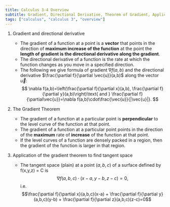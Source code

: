 ```yaml
---
title: Calculus 3-4 Overview
subtitle: Gradient, Directional Derivative, Theorem of Gradient, Applications
tags: ["calculus", "calculus 3", "overview"]
---
```

1. Gradient and directional derivative
	* The gradient of a function at a point is a **vector** that points in the direction of **maximum increase of the function** at the point the **length of gradient is the directional derivative along the gradient**.
	* The directional derivative of a function is the rate at which the function changes as you move in a specified direction.
	* The following we give formula of gradient $\nabla f(a,b)$ and the directional derivative $\frac{\partial f}{\partial \vec{u}}(a,b)$ along the vector $\vec{u}$:
	$$
	\nabla f(a,b)=\left(\frac{\partial f}{\partial x}(a,b), \frac{\partial f}{\partial y}(a,b)\right)\text{ and } \frac{\partial f}{\partial\vec{u}}=\nabla f(a,b)\cdot\frac{\vec{u}}{|\vec{u}|}.
	$$

2. The Gradient Theorem
	* The gradient of a function at a particular point is **perpendicular** to the level curve of the function at that point.
	* The gradient of a function at a particular point points in the direction of the **maximum** rate of **increase** of the function at that point.
	* If the level curves of a function are densely packed in a region, then the gradient of the function is larger in that region.

3. Application of the gradient theorem to find tangent space
	* The tangent space (plain) at a point $(a,b,c)$ of a surface defined by f(x,y,z) = C is
	$$\nabla f(a,b,c)\cdot (x-a,y-b,z-c) =0,$$
	i.e.
	$$\frac{\partial f}{\partial x}(a,b,c)(x-a) + \frac{\partial f}{\partial y}(a,b,c)(y-b) + \frac{\partial f}{\partial z}(a,b,c)(z-c)=0$$